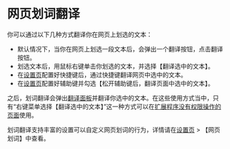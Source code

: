 # 网页划词翻译

你可以通过以下几种方式翻译你在网页上划选的文本：

- 默认情况下，当你在网页上划选一段文本后，会弹出一个翻译按钮，点击翻译按钮。
- 划选文本后，用鼠标右键单击你划选的文本，并选择【翻译选中的文本】。
- 在[设置页](options.md)配置好快捷键后，通过快捷键翻译网页中选中的文本。
- 在[设置页](options.md)配置好辅助键并勾选【松开辅助键后，翻译页面中选中的文本】。

之后，划词翻译会弹出[翻译面板](panel.md)并翻译你选中的文本。在这些使用方式当中，只有“右键菜单选择【翻译选中的文本】”这一种方式可以在[扩展程序没有权限操作的页面](../faq.mdx#why-can-not-use-in-store)使用。

划词翻译支持丰富的设置可以自定义网页划词的行为，详情请在[设置页](options.md) > 【网页划词】中查看。